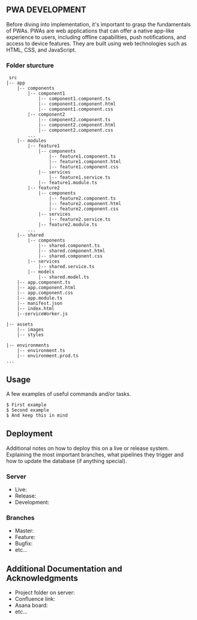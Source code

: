 ## PWA DEVELOPMENT
Before diving into implementation, it's important to grasp the fundamentals of PWAs. PWAs are web applications that can offer a native app-like experience to users, including offline capabilities, push notifications, and access to device features. They are built using web technologies such as HTML, CSS, and JavaScript.

### Folder sturcture
```
 src
|-- app
    |-- components
        |-- component1
            |-- component1.component.ts
            |-- component1.component.html
            |-- component1.component.css
        |-- component2
            |-- component2.component.ts
            |-- component2.component.html
            |-- component2.component.css
        ...
    |-- modules
        |-- feature1
            |-- components
                |-- feature1.component.ts
                |-- feature1.component.html
                |-- feature1.component.css
            |-- services
                |-- feature1.service.ts
            |-- feature1.module.ts
        |-- feature2
            |-- components
                |-- feature2.component.ts
                |-- feature2.component.html
                |-- feature2.component.css
            |-- services
                |-- feature2.service.ts
            |-- feature2.module.ts
        ...
    |-- shared
        |-- components
            |-- shared.component.ts
            |-- shared.component.html
            |-- shared.component.css
        |-- services
            |-- shared.service.ts
        |-- models
            |-- shared.model.ts
    |-- app.component.ts
    |-- app.component.html
    |-- app.component.css
    |-- app.module.ts
    |-- manifest.json
    |-- index.html
    |--serviceWorker.js

|-- assets
    |-- images
    |-- styles
    
|-- environments
    |-- environment.ts
    |-- environment.prod.ts
...

```

## Usage

A few examples of useful commands and/or tasks.

```
$ First example
$ Second example
$ And keep this in mind
```

## Deployment

Additional notes on how to deploy this on a live or release system. Explaining the most important branches, what pipelines they trigger and how to update the database (if anything special).

### Server

* Live:
* Release:
* Development:

### Branches

* Master:
* Feature:
* Bugfix:
* etc...

## Additional Documentation and Acknowledgments

* Project folder on server:
* Confluence link:
* Asana board:
* etc...
